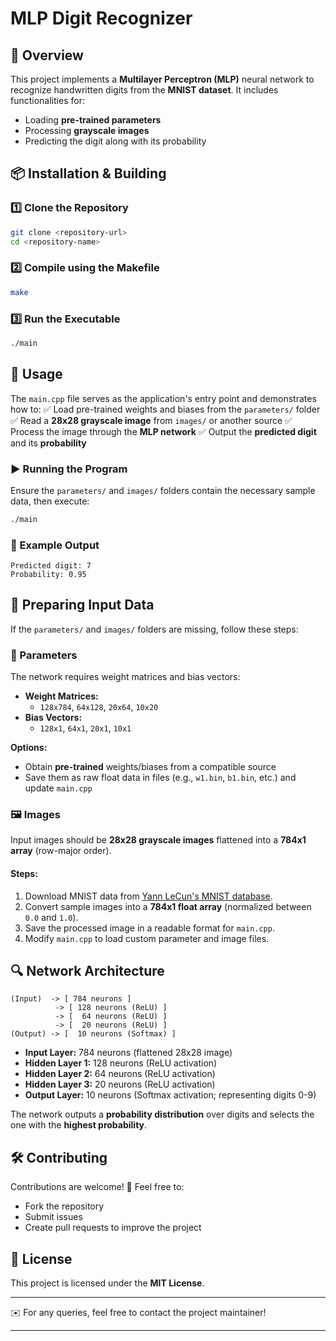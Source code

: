# MLP Digit Recognizer


## 📝 Overview
This project implements a **Multilayer Perceptron (MLP)** neural network to recognize handwritten digits from the **MNIST dataset**. It includes functionalities for:
- Loading **pre-trained parameters**
- Processing **grayscale images**
- Predicting the digit along with its probability

## 📦 Installation & Building

### 1️⃣ Clone the Repository
```bash
git clone <repository-url>
cd <repository-name>
```

### 2️⃣ Compile using the Makefile
```bash
make
```

### 3️⃣ Run the Executable
```bash
./main
```

## 🚀 Usage
The `main.cpp` file serves as the application's entry point and demonstrates how to:
✅ Load pre-trained weights and biases from the `parameters/` folder
✅ Read a **28x28 grayscale image** from `images/` or another source
✅ Process the image through the **MLP network**
✅ Output the **predicted digit** and its **probability**

### ▶️ Running the Program
Ensure the `parameters/` and `images/` folders contain the necessary sample data, then execute:
```bash
./main
```

### 📌 Example Output
```
Predicted digit: 7
Probability: 0.95
```

## 📂 Preparing Input Data
If the `parameters/` and `images/` folders are missing, follow these steps:

### 🔢 Parameters
The network requires weight matrices and bias vectors:
- **Weight Matrices:**
  - `128x784`, `64x128`, `20x64`, `10x20`
- **Bias Vectors:**
  - `128x1`, `64x1`, `20x1`, `10x1`

**Options:**
- Obtain **pre-trained** weights/biases from a compatible source
- Save them as raw float data in files (e.g., `w1.bin`, `b1.bin`, etc.) and update `main.cpp`

### 🖼️ Images
Input images should be **28x28 grayscale images** flattened into a **784x1 array** (row-major order).

#### Steps:
1. Download MNIST data from [Yann LeCun's MNIST database](http://yann.lecun.com/exdb/mnist/).
2. Convert sample images into a **784x1 float array** (normalized between `0.0` and `1.0`).
3. Save the processed image in a readable format for `main.cpp`.
4. Modify `main.cpp` to load custom parameter and image files.

## 🔍 Network Architecture
```
(Input)  -> [ 784 neurons ]
          -> [ 128 neurons (ReLU) ]
          -> [  64 neurons (ReLU) ]
          -> [  20 neurons (ReLU) ]
(Output) -> [  10 neurons (Softmax) ]
```

- **Input Layer:** 784 neurons (flattened 28x28 image)
- **Hidden Layer 1:** 128 neurons (ReLU activation)
- **Hidden Layer 2:** 64 neurons (ReLU activation)
- **Hidden Layer 3:** 20 neurons (ReLU activation)
- **Output Layer:** 10 neurons (Softmax activation; representing digits 0-9)

The network outputs a **probability distribution** over digits and selects the one with the **highest probability**.

## 🛠 Contributing
Contributions are welcome! 🎉 Feel free to:
- Fork the repository
- Submit issues
- Create pull requests to improve the project

## 📜 License
This project is licensed under the **MIT License**.

---
✉️ For any queries, feel free to contact the project maintainer!

---
